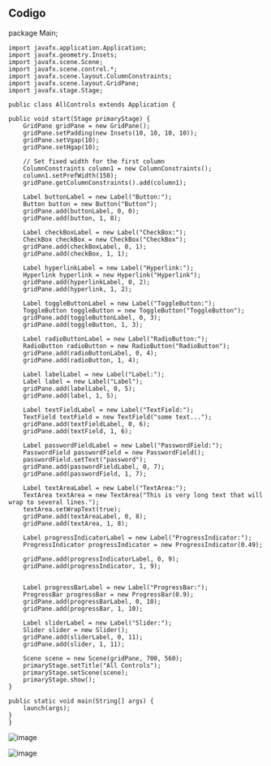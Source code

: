 ## Codigo

package Main;

    import javafx.application.Application;
    import javafx.geometry.Insets;
    import javafx.scene.Scene;
    import javafx.scene.control.*;
    import javafx.scene.layout.ColumnConstraints;
    import javafx.scene.layout.GridPane;
    import javafx.stage.Stage;
    
    public class AllControls extends Application {

    public void start(Stage primaryStage) {
        GridPane gridPane = new GridPane();
        gridPane.setPadding(new Insets(10, 10, 10, 10));
        gridPane.setVgap(10);
        gridPane.setHgap(10);

        // Set fixed width for the first column
        ColumnConstraints column1 = new ColumnConstraints();
        column1.setPrefWidth(150);
        gridPane.getColumnConstraints().add(column1);

        Label buttonLabel = new Label("Button:");
        Button button = new Button("Button");
        gridPane.add(buttonLabel, 0, 0);
        gridPane.add(button, 1, 0);

        Label checkBoxLabel = new Label("CheckBox:");
        CheckBox checkBox = new CheckBox("CheckBox");
        gridPane.add(checkBoxLabel, 0, 1);
        gridPane.add(checkBox, 1, 1);

        Label hyperlinkLabel = new Label("Hyperlink:");
        Hyperlink hyperlink = new Hyperlink("Hyperlink");
        gridPane.add(hyperlinkLabel, 0, 2);
        gridPane.add(hyperlink, 1, 2);

        Label toggleButtonLabel = new Label("ToggleButton:");
        ToggleButton toggleButton = new ToggleButton("ToggleButton");
        gridPane.add(toggleButtonLabel, 0, 3);
        gridPane.add(toggleButton, 1, 3);

        Label radioButtonLabel = new Label("RadioButton:");
        RadioButton radioButton = new RadioButton("RadioButton");
        gridPane.add(radioButtonLabel, 0, 4);
        gridPane.add(radioButton, 1, 4);

        Label labelLabel = new Label("Label:");
        Label label = new Label("Label");
        gridPane.add(labelLabel, 0, 5);
        gridPane.add(label, 1, 5);

        Label textFieldLabel = new Label("TextField:");
        TextField textField = new TextField("some text...");
        gridPane.add(textFieldLabel, 0, 6);
        gridPane.add(textField, 1, 6);

        Label passwordFieldLabel = new Label("PasswordField:");
        PasswordField passwordField = new PasswordField();
        passwordField.setText("password");
        gridPane.add(passwordFieldLabel, 0, 7);
        gridPane.add(passwordField, 1, 7);

        Label textAreaLabel = new Label("TextArea:");
        TextArea textArea = new TextArea("This is very long text that will wrap to several lines.");
        textArea.setWrapText(true);
        gridPane.add(textAreaLabel, 0, 8);
        gridPane.add(textArea, 1, 8);

        Label progressIndicatorLabel = new Label("ProgressIndicator:");
        ProgressIndicator progressIndicator = new ProgressIndicator(0.49);
       
        gridPane.add(progressIndicatorLabel, 0, 9);
        gridPane.add(progressIndicator, 1, 9);
        

        Label progressBarLabel = new Label("ProgressBar:");
        ProgressBar progressBar = new ProgressBar(0.9);
        gridPane.add(progressBarLabel, 0, 10);
        gridPane.add(progressBar, 1, 10);

        Label sliderLabel = new Label("Slider:");
        Slider slider = new Slider();
        gridPane.add(sliderLabel, 0, 11);
        gridPane.add(slider, 1, 11);

        Scene scene = new Scene(gridPane, 700, 560);
        primaryStage.setTitle("All Controls");
        primaryStage.setScene(scene);
        primaryStage.show();
    }

    public static void main(String[] args) {
        launch(args);
    }
    }

 ![image](https://github.com/jose-2004/formulario/assets/80079088/d401c618-a537-4379-966b-d9132eef13d3)

 ![image](https://github.com/jose-2004/formulario/assets/80079088/b3297d57-474b-499c-8e0e-7955950d8530)


